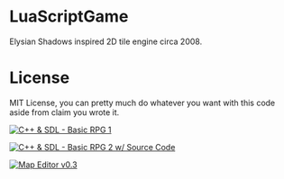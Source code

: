 # LuaScriptGame
Elysian Shadows inspired 2D tile engine circa 2008.

# License
MIT License, you can pretty much do whatever you want with this code aside from claim you wrote it.

[![C++ & SDL - Basic RPG 1](https://img.youtube.com/vi/KgWBqVZk0wc/hqdefault.jpg)](https://www.youtube.com/watch?v=KgWBqVZk0wc)

[![C++ & SDL - Basic RPG 2 w/ Source Code](https://img.youtube.com/vi/JMCJJKtM9TA/hqdefault.jpg)](https://www.youtube.com/watch?v=JMCJJKtM9TA)

[![Map Editor v0.3](https://img.youtube.com/vi/VuyY7GOCtrQ/hqdefault.jpg)](https://www.youtube.com/watch?v=VuyY7GOCtrQ)
